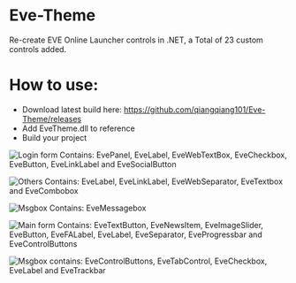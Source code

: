 # Eve-Theme
Re-create EVE Online Launcher controls in .NET, a Total of 23 custom controls added.

# How to use:
 + Download latest build here: https://github.com/qiangqiang101/Eve-Theme/releases
 + Add EveTheme.dll to reference
 + Build your project

![Login form](https://i.imgur.com/GidtHGF.jpg "Login form")
Contains: EvePanel, EveLabel, EveWebTextBox, EveCheckbox, EveButton, EveLinkLabel and EveSocialButton

![Others](https://i.imgur.com/Z8kVFdR.jpg "Others")
Contains: EveLabel, EveLinkLabel, EveWebSeparator, EveTextbox and EveCombobox

![Msgbox](https://i.imgur.com/uiGLDdr.jpg "Msgbox")
Contains: EveMessagebox

![Main form](https://i.imgur.com/nE9qYyl.jpg "Main form")
Contains: EveTextButton, EveNewsItem, EveImageSlider, EveButton, EveFALabel, EveLabel, EveSeparator, EveProgressbar and EveControlButtons

![Msgbox](https://i.imgur.com/1fs4tBo.jpg "Msgbox")
contains: EveControlButtons, EveTabControl, EveCheckbox, EveLabel and EveTrackbar
